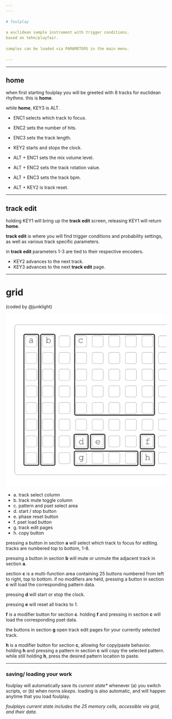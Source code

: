 ```yaml
---
---

# foulplay

a euclidean sample instrument with trigger conditions.
based on tehn/playfair.

samples can be loaded via PARAMETERS in the main menu.

---
```

---

## home

when first starting foulplay you will be greeted with 8 tracks for euclidean rhythms. this is **home**. 

while **home**, KEY3 is ALT.

- ENC1 selects which track to focus.
- ENC2 sets the number of hits.
- ENC3 sets the track length.
- KEY2 starts and stops the clock.

- ALT + ENC1 sets the mix volume level.
- ALT + ENC2 sets the track rotation value.
- ALT + ENC3 sets the track bpm.
- ALT + KEY2 is track reset.
---

## track edit

holding KEY1 will bring up the **track edit** screen, releasing KEY1 will return **home**.

**track edit** is where you will find trigger conditions and probability settings, as well as various track specific parameters.

in **track edit** parameters 1-3 are tied to their respective encoders.

- KEY2 advances to the next track.
- KEY3 advances to the next **track edit** page. 

---

# grid 
(coded by @junklight)

![](FP_grid.png)

* a. track select column
* b. track mute toggle column
* c. pattern and pset select area
* d. start / stop button
* e. phase reset button
* f. pset load button
* g. track edit pages
* h. copy button

pressing a button in section **a** will select which track to focus for editing. tracks are numbered top to bottom, 1-8.

pressing a button in section **b** will mute or unmute the adjacent track in section **a**.

section **c** is a multi-function area containing 25 buttons numbered from left to right, top to bottom. if no modifiers are held, pressing a button in section **c** will load the corresponding pattern data.

pressing **d** will start or stop the clock.

pressing **e** will reset all tracks to 1.

**f** is a modifier button for section **c**. holding **f** and pressing in section **c** will load the corresponding pset data.

the buttons in section **g** open track edit pages for your currently selected track.

**h** is a modifier button for section **c**, allowing for copy/paste behavior. holding **h** and pressing a pattern in section **c** will copy the selected pattern. while still holding **h**, press the desired pattern location to paste.

---

### saving/ loading your work

foulplay will automatically save its _current state*_ whenever (a) you switch scripts, or (b) when norns _sleeps_. 
loading is also automatic, and will happen anytime that you load foulplay.

*foulplays current state includes the 25 memory cells, accessible via grid, and their data.*
